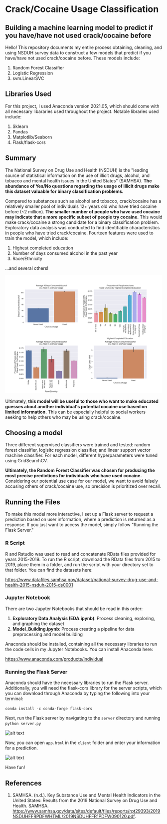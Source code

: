 # Crack/Cocaine Usage Classification
## **Building a machine learning model to predict if you have/have not used crack/cocaine before**

Hello! This repository documents my entire process obtaining, cleaning, and using NSDUH survey data to construct a few models that predict if you have/have not used crack/cocaine before. These models include:

1. Random Forest Classifier
2. Logistic Regression
3. svm.LinearSVC

## **Libraries Used**
For this project, I used Anaconda version 2021.05, which should come with all necessary libararies used throughout the project. Notable libraries used include:
1. Sklearn
2. Pandas
3. Matplotlib/Seaborn
4. Flask/flask-cors

## **Summary**

The National Survey on Drug Use and Health (NSDUH) is the "leading source of statistical information on the use of illicit drugs, alcohol, and tobacco and mental health issues in the United States" (SAMHSA). **The abundance of Yes/No questions regarding the usage of illicit drugs make this dataset valuable for binary classification problems.**

Compared to substances such as alcohol and tobacco, crack/cocaine has a relatively smaller pool of individuals 12+ years old who have tried cocaine before (~2 million). **The smaller number of people who have used cocaine may indicate that a more specific subset of people try cocaine.** This would make crack/cocaine a strong candidate for a binary classification problem. Exploratory data analysis was conducted to find identifiable characteristics in people who have tried crack/cocaine. Fourteen features were used to train the model, which include:

1. Highest completed education
2. Number of days consumed alcohol in the past year
3. Race/Ethnicity

...and several others!

![alt text](/readme_pictures/EDA_plots.png "EDA Graphs")

Ultimately, **this model will be useful to those who want to make educated guesses about another individual's potential cocaine use based on limited information.** This can be especially helpful to social workers seeking to help others who may be using crack/cocaine.

## **Choosing a model**
Three different supervised classifiers were trained and tested: random forest classifier, logisitc regression classifier, and linear support vector machine classifier. For each model, different hyperparameters were tuned using GridSearchCV.

**Ultimately, the Random Forest Classifier was chosen for producing the most precise predictions for individuals who have used cocaine.** Considering our potential use case for our model, we want to avoid falsely accusing others of crack/cocaine use, so precision is prioritized over recall.

## **Running the Files**
To make this model more interactive, I set up a Flask server to request a prediction based on user information, where a prediction is returned as a response. If you just want to access the model, simply follow "Running the Flask Server."

### R Script
R and Rstudio was used to read and concatenate RData files provided for years 2015-2019. To run the R script, download the RData files from 2015 to 2019, place them in a folder, and run the script with your directory set to that folder. You can find the datasets here:

https://www.datafiles.samhsa.gov/dataset/national-survey-drug-use-and-health-2015-nsduh-2015-ds0001

### Jupyter Notebook
There are two Jupyter Notebooks that should be read in this order:
1. **Exploratory Data Analysis (EDA.ipynb)**: Process cleaning, exploring, and graphing the dataset
2. **Model_Building.ipynb**: Process creating a pipeline for data preprocessing and model building

Anaconda should be installed, containing all the necessary libraries to run the code cells in my Jupyter Notebooks. You can install Anaconda here:

https://www.anaconda.com/products/individual

### Running the Flask Server
Anaconda should have the necessary libraries to run the Flask server. Additionally, you will need the flask-cors library for the server scripts, which you can download through Anaconda by typing the following into your terminal:

```conda install -c conda-forge flask-cors```

Next, run the Flask server by navigating to the ```server``` directory and running ```python server.py```

![alt text](/readme_pictures/flask.png "Starting the Flask server in Git Bash")

Now, you can open ```app.html``` in the ```client``` folder and enter your information for a prediction.

![alt text](/readme_pictures/website.png "Preview of the website, server/app.html")

Have fun!

## References

1. SAMHSA. (n.d.). Key Substance Use and Mental Health Indicators in the United States:  Results from the 2019 National  Survey on Drug Use and Health. SAMHSA. https://www.samhsa.gov/data/sites/default/files/reports/rpt29393/2019NSDUHFFRPDFWHTML/2019NSDUHFFR1PDFW090120.pdf. 